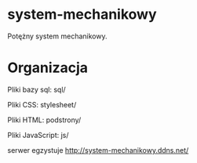 # system-mechanikowy

Potężny system mechanikowy.

# Organizacja

Pliki bazy sql: sql/

Pliki CSS: stylesheet/

Pliki HTML: podstrony/

Pliki JavaScript: js/

serwer egzystuje http://system-mechanikowy.ddns.net/